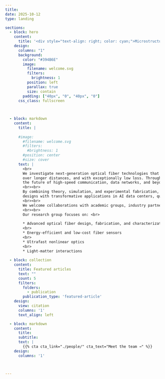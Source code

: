```yaml
---
title:
date: 2025-10-12
type: landing

sections:
  - block: hero  
    content:
      title: '<div style="text-align: right; color: cyan;">Microstructure Optical Fiber Lab</div>'
    design:
      columns: "1"
      background:
        color: "#394B6E"
        image:
          filename: welcome.svg
          filters:
            brightness: 1
          position: left
          parallax: true
          size: contain
        padding: ["40px", "0", "40px", "0"]
      css_class: fullscreen

 
      
  - block: markdown
    content:
      title: |
        
      #image:
        #filename: welcome.svg
        #filters:
          #brightness: 1
        #position: center
        #size: cover
      text: |
        <br>
        We investigate next-generation optical fiber technologies that redefine how light travels. Our work centers on innovative hollow-core fibers—engineered with microscopic air channels that let light propagate faster,
        over longer distances, and with exceptionally low loss. Through advanced microstructured designs, we aim to achieve ultra-low transmission loss, minimal latency, and broad bandwidth, opening new possibilities for
        the future of high-speed communication, data networks, and beyond.
        <br><br>
        By combining theory, simulation, and experimental fabrication, we aim to understand the underlying physics of light propagation in complex fiber geometries. Our insights drive the development of practical fiber
        designs with transformative applications in AI data centers, quantum communication, ultrafast data transmission, advanced laser systems, fiber-optic sensing, and biomedical imaging.
        <br><br>
        We welcome collaborations with academic groups, industry partners, and students interested in shaping the next generation of photonic technologies.
        <br><br>
        Our research group focuses on: <br>
    
        * Advanced optical fiber design, fabrication, and characterization
        <br>
        * Energy-efficient and low-cost fiber sensors
        <br>
        * Ultrafast nonlinear optics
        <br>
        * Light-matter interactions
  
  - block: collection
    content:
      title: Featured articles
      text: ""
      count: 5
      filters:
        folders:
          - publication
        publication_type: 'featured-article'
    design:
      view: citation
      columns: '1'
      text_align: left

  - block: markdown
    content:
      title:
      subtitle:
      text: |
        {{% cta cta_link="./people/" cta_text="Meet the team →" %}}
    design:
      columns: '1'

  

---
```

